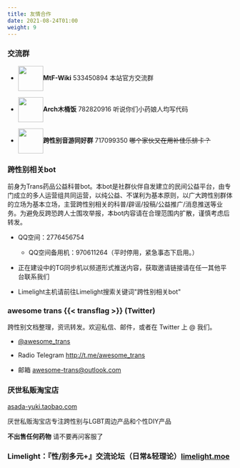 ```yaml
---
title: 友情合作
date: 2021-08-24T01:00
weight: 9
---
```


### 交流群

- <img src="/new/mtf-wiki-square.svg" alt="" style="display: inline; height:4em;vertical-align: middle;">**MtF-Wiki** 533450894
  本站官方交流群

- <img src="/images/arch_trans.png" alt="" style="display: inline; height:4em;vertical-align: middle;">**Arch木桶饭** 782820916
  听说你们小药娘人均写代码

- <img src="/images/maimai-trans.png" alt="" style="display: inline; height:4em;vertical-align: middle;">**跨性别音游同好群** 717099350
  ~~哪个家伙又在用补佳乐排卡？~~

### 跨性别相关bot

前身为Trans药品公益科普bot。本bot是社群伙伴自发建立的民间公益平台，由专门成立的多人运营组共同运营，以纯公益、不谋利为基本原则，以广大跨性别群体的立场为基本立场，主营跨性别相关的科普/辟谣/投稿/公益推广/消息推送等业务。为避免反跨恐跨人士围攻举报，本bot内容请在合理范围内扩散，谨慎考虑后转发。

-   QQ空间：2776456754
    -   QQ空间备用机：970611264（平时停用，紧急事态下启用。）

-   正在建设中的TG同步机以频道形式推送内容，获取邀请链接请在任一其他平台联系我们

-   Limelight主机请前往Limelight搜索关键词"跨性别相关bot"

### awesome trans {{< transflag >}} (Twitter)

跨性别文档整理，资讯转发。欢迎私信、邮件，或者在 Twitter 上 @ 我们。

-   [@awesome_trans](https://twitter.com/awesome_trans)

-   Radio Telegram <http://t.me/awesome_trans> 

-   邮箱 [awesome-trans@outlook.com](mailto:awesome-trans@outlook.com)

### 厌世私贩淘宝店

[asada-yuki.taobao.com](https://asada-yuki.taobao.com/)

厌世私贩淘宝店专注跨性别与LGBT周边产品和个性DIY产品

**不出售任何药物** 请不要再问客服了

### Limelight：『性/别多元+』交流论坛（日常&轻理论）[limelight.moe](limelight.moe)
